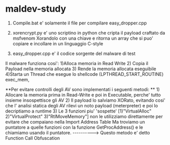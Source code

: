 # maldev-study

1) Compile.bat e' solamente il file per compilare easy_dropper.cpp
   
2) xorencrypt.py e' uno scriptino in python che cripta il payload craftato da msfvenom Xorandolo con una chiave e ritorna un array che si puo' copiare e incollare in un linguaggio C-style

3) easy_dropper.cpp e' il codice sorgente del malware di test

Il malware funziona cosi': 
  1)Alloca memoria in Read Write
  2) Copia il Payload nella memoria allocata
  3) Rende la memoria allocata eseguibile
  4)Starta un Thread che esegue lo shellcode   (LPTHREAD_START_ROUTINE) exec_mem,

**Per evitare controlli degli AV sono implementati i seguenti metodi:
**  1) Allocare la memoria prima in Read-Write e poi in Executable, perche' tutto insieme insospettisce gli AV
  2) Il payload lo salviamo XORato, evitando cosi' che l' analisi statica degli AV rilevi un noto payload (meterpreter) e poi lo decriptiamo a runtime
  3) Le 3 funzioni piu' 'sospette' [1)"VirtualAlloc" 2)"VirtualProtect" 3)"RtlMoveMemory"]  non le utilizziamo direttamente per evitare che compaiano nella Import Address Table
     Ma troviamo un puntatore a quelle funzioni con la funzione GetProcAddress() e le chiamiamo usando il puntatore. ----------> Questo metodo e' detto Function Call Obfuscation
